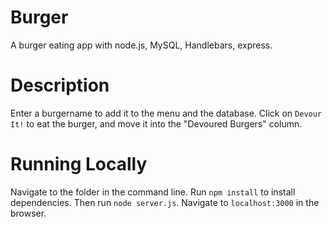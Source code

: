 # Burger

A burger eating app with node.js, MySQL, Handlebars, express.

# Description

Enter a burgername to add it to the menu and the database. Click on `Devour It!` to eat the burger, and move it into the "Devoured Burgers" column.

# Running Locally

Navigate to the folder in the command line. Run `npm install` to install dependencies. Then run `node server.js`. Navigate to `localhost:3000` in the browser.